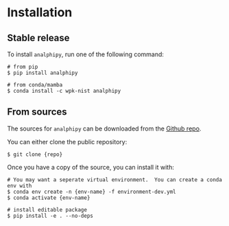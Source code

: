 ```{highlight} shell
```

# Installation

## Stable release

To install `analphipy`, run one of the following command:

```console
# from pip
$ pip install analphipy

# from conda/mamba
$ conda install -c wpk-nist analphipy
```

## From sources

The sources for `analphipy` can be downloaded from the [Github repo].

You can either clone the public repository:

```console
$ git clone {repo}
```

Once you have a copy of the source, you can install it with:

```console
# You may want a seperate virtual environment.  You can create a conda env with
$ conda env create -n {env-name} -f environment-dev.yml
$ conda activate {env-name}

# install editable package
$ pip install -e . --no-deps
```

[github repo]: https://github.com/usnistgov/analphipy
